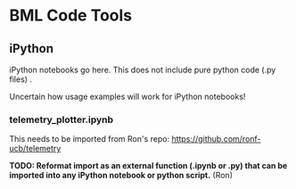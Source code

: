 BML Code Tools
===============

iPython
---------

iPython notebooks go here. This does not include pure python code (.py files) .

Uncertain how usage examples will work for iPython notebooks!

### telemetry_plotter.ipynb

This needs to be imported from Ron's repo: https://github.com/ronf-ucb/telemetry

**TODO: Reformat import as an external function (.ipynb or .py) that can be imported into any iPython notebook or python script.** (Ron)